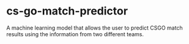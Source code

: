 # cs-go-match-predictor

A machine learning model that allows the user to predict CSGO match results using the information from two different teams.
